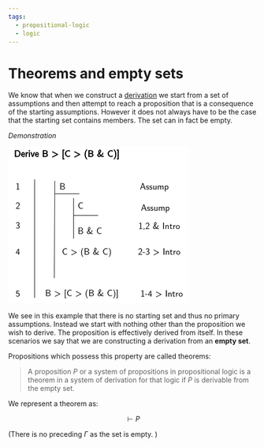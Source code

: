 ```yaml
---
tags:
  - propositional-logic
  - logic
---
```


# Theorems and empty sets

We know that when we construct a
[derivation](Formal_proofs_in_propositional_logic.md#derivation-rules) we start
from a set of assumptions and then attempt to reach a proposition that is a
consequence of the starting assumptions. However it does not always have to be
the case that the starting set contains members. The set can in fact be empty.

_Demonstration_

![](static/proofs-drawio-Page-5.drawio_2.png)

We see in this example that there is no starting set and thus no primary
assumptions. Instead we start with nothing other than the proposition we wish to
derive. The proposition is effectively derived from itself. In these scenarios
we say that we are constructing a derivation from an **empty set**.

Propositions which possess this property are called theorems:

> A proposition $P$ or a system of propositions in propositional logic is a
> theorem in a system of derivation for that logic if $P$ is derivable from the
> empty set.

We represent a theorem as:

$$
\vdash P
$$

(There is no preceding $\Gamma$ as the set is empty. )
